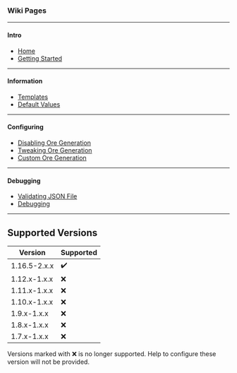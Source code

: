 ### Wiki Pages

--------------------------------------------------------------------------------------------------------

#### Intro

* [Home](https://github.com/EwyBoy/OreTweaker/wiki)
* [Getting Started](https://github.com/EwyBoy/OreTweaker/wiki/Getting-Started)

--------------------------------------------------------------------------------------------------------

#### Information

* [Templates](https://github.com/EwyBoy/OreTweaker/wiki/Templates)
* [Default Values](https://github.com/EwyBoy/OreTweaker/wiki/Default-Values)

--------------------------------------------------------------------------------------------------------

#### Configuring

* [Disabling Ore Generation](https://github.com/EwyBoy/OreTweaker/wiki/Disabling-Ore-Generation)
* [Tweaking Ore Generation](https://github.com/EwyBoy/OreTweaker/wiki/Tweaking-Ore-Generation)
* [Custom Ore Generation](https://github.com/EwyBoy/OreTweaker/wiki/Custom-Ore-Generation)

--------------------------------------------------------------------------------------------------------

#### Debugging

* [Validating JSON File](https://github.com/EwyBoy/OreTweaker/wiki/Validating-JSON-File)
* [Debugging](https://github.com/EwyBoy/OreTweaker/wiki/Debugging)

--------------------------------------------------------------------------------------------------------

## Supported Versions

|    Version   |      Supported     |
| ------------ | ------------------ |
| 1.16.5-2.x.x | :heavy_check_mark: |
| 1.12.x-1.x.x | :x:                |
| 1.11.x-1.x.x | :x:                |
| 1.10.x-1.x.x | :x:                |
|  1.9.x-1.x.x | :x:                |
|  1.8.x-1.x.x | :x:                |
|  1.7.x-1.x.x | :x:                |

Versions marked with :x: is no longer supported. Help to configure these version will not be provided.